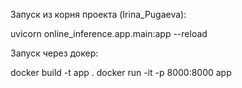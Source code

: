 Запуск из корня проекта (Irina_Pugaeva):

uvicorn online_inference.app.main:app --reload


Запуск через докер:

docker build -t app .
docker run -it -p 8000:8000 app
